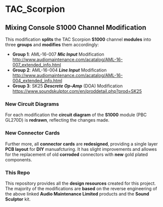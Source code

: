 # TAC_Scorpion
## Mixing Console S1000 Channel Modification

This modification **splits** the TAC Scorpion **S1000** channel **modules** into three **groups** and **modifies** them accordingly:

*   **Group 1**: AML-16-007 ***Mic Input*** Modification<br>
    <http://www.audiomaintenance.com/acatalog/AML-16-007_extended_info.html>
*   **Group 2**: AML-16-004 ***Line Input*** Modification<br>
    <http://www.audiomaintenance.com/acatalog/AML-16-004_extended_info.html>
*   **Group 3**: SK25 ***Descrete Op-Amp*** (DOA) Modification<br>
    <https://www.soundskulptor.com/en/proddetail.php?prod=SK25>

### New Circuit Diagrams
For each modification the **circuit diagram** of the **S1000** module (PBC GL270D) is **redrawn**, reflecting the changes made.

### New Connector Cards
Further more, all **connector cards** are **redesigned**, providing a single layer **PCB layout** for **DIY** manuafcturing. It has slight improvements and allowes for the replacement of old **corroded** connectors with **new** gold plated components.

### This Repo
This repository provides all the **design resources** created for this project. The majority of the modifications are **based** on the reverse engineering of the above linked **Audio Maintenance Limited** products and the **Sound Sculptor** kit.


